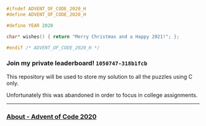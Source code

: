 ```c
#ifndef ADVENT_OF_CODE_2020_H
#define ADVENT_OF_CODE_2020_H

#define YEAR 2020

char* wishes() { return "Merry Christmas and a Happy 2021!"; };

#endif /* ADVENT_OF_CODE_2020_H */
```

### Join my private leaderboard! `1050747-318b1fcb`

This repository will be used to store my solution to all the puzzles using C only.

Unfortunately this was abandoned in order to focus in college assignments.

---

### [About - Advent of Code 2020](https://adventofcode.com/2020/about)